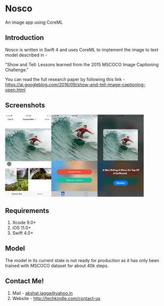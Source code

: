 # Nosco
An image  app using CoreML

## Introduction

Nosco is written in Swift 4 and uses CoreML to implement the image to text model described in -

"Show and Tell: Lessons learned from the 2015 MSCOCO Image Captioning Challenge."

You can read the full research paper by following this link - https://ai.googleblog.com/2016/09/show-and-tell-image-captioning-open.html

## Screenshots 
<img src="https://github.com/akshatjagga/Nosco/blob/master/Screenshots/screenshot1.png" width="150"><img src="https://github.com/akshatjagga/Nosco/blob/master/Screenshots/screenshot2.png" width="150"><img src="https://github.com/akshatjagga/Nosco/blob/master/Screenshots/screenshot3.png" width="150">

## Requirements 

1) Xcode 9.0+
2) iOS 11.0+
3) Swift 4.0+

## Model
The model in its current state is not ready for production as it has only been trained with MSCOCO dataset for about 40k steps.

## Contact Me!
1) Mail - akshat.jagga@yahoo.in
2) Website - http://techkindle.com/contact-us



